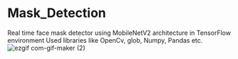 # Mask_Detection
 Real time face mask detector using MobileNetV2 architecture in TensorFlow environment
 Used libraries like OpenCv, glob, Numpy, Pandas etc.
 ![ezgif com-gif-maker (2)](https://user-images.githubusercontent.com/58924096/128043604-e419c6ab-8120-47be-8252-59ceca594147.gif)
